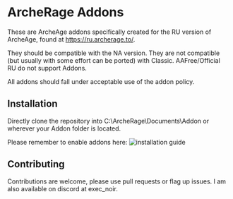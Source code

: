 # ArcheRage Addons

These are ArcheAge addons specifically created for the RU version of ArcheAge, found at https://ru.archerage.to/. 

They should be compatible with the NA version. They are not compatible (but usually with some effort can be ported) with Classic. AAFree/Official RU do not support Addons.

All addons should fall under acceptable use of the addon policy.


## Installation

Directly clone the repository into C:\ArcheRage\Documents\Addon or wherever your Addon folder is located. 

Please remember to enable addons here:
![installation guide](https://i.imgur.com/ng1I1FQ.png)
    
## Contributing

Contributions are welcome, please use pull requests or flag up issues. I am also available on discord at exec_noir.